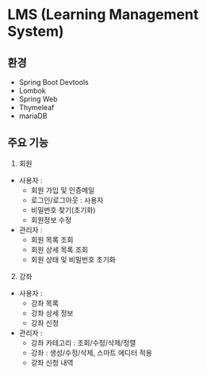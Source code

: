# LMS (Learning Management System)

## 환경
- Spring Boot Devtools
- Lombok
- Spring Web
- Thymeleaf
- mariaDB


## 주요 기능
1. 회원 
- 사용자 : 
	- 회원 가입 및 인증메일
	- 로그인/로그아웃 : 사용자
	- 비밀번호 찾기(초기화)
	- 회원정보 수정
- 관리자 : 
	- 회원 목록 조회
	- 회원 상세 목록 조회
	- 회원 상태 및 비밀번호 초기화
2. 강좌
- 사용자 :
	- 강좌 목록
	- 강좌 상세 정보
	- 강좌 신청
- 관리자 :
	- 강좌 카테고리 : 조회/수정/삭제/정렬
	- 강좌 : 생성/수정/삭제, 스마트 에디터 적용
	- 강좌 신청 내역


